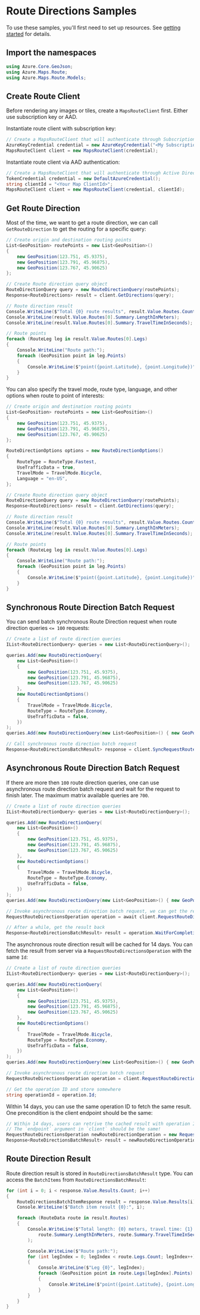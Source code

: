 # Route Directions Samples

To use these samples, you'll first need to set up resources. See [getting started](https://github.com/Azure/azure-sdk-for-net/tree/main/sdk/maps/Azure.Maps.Route#getting-started) for details.

## Import the namespaces

```C# Snippet:RouteImportNamespace
using Azure.Core.GeoJson;
using Azure.Maps.Route;
using Azure.Maps.Route.Models;
```

## Create Route Client

Before rendering any images or tiles, create a `MapsRouteClient` first. Either use subscription key or AAD.

Instantiate route client with subscription key:

```C# Snippet:InstantiateRouteClientViaSubscriptionKey
// Create a MapsRouteClient that will authenticate through Subscription Key (Shared key)
AzureKeyCredential credential = new AzureKeyCredential("<My Subscription Key>");
MapsRouteClient client = new MapsRouteClient(credential);
```

Instantiate route client via AAD authentication:

```C# Snippet:InstantiateRouteClientViaAAD
// Create a MapsRouteClient that will authenticate through Active Directory
TokenCredential credential = new DefaultAzureCredential();
string clientId = "<Your Map ClientId>";
MapsRouteClient client = new MapsRouteClient(credential, clientId);
```

## Get Route Direction

Most of the time, we want to get a route direction, we can call `GetRouteDirection` to get the routing for a specific query:

```C# Snippet:GetDirections
// Create origin and destination routing points
List<GeoPosition> routePoints = new List<GeoPosition>()
{
    new GeoPosition(123.751, 45.9375),
    new GeoPosition(123.791, 45.96875),
    new GeoPosition(123.767, 45.90625)
};

// Create Route direction query object
RouteDirectionQuery query = new RouteDirectionQuery(routePoints);
Response<RouteDirections> result = client.GetDirections(query);

// Route direction result
Console.WriteLine($"Total {0} route results", result.Value.Routes.Count);
Console.WriteLine(result.Value.Routes[0].Summary.LengthInMeters);
Console.WriteLine(result.Value.Routes[0].Summary.TravelTimeInSeconds);

// Route points
foreach (RouteLeg leg in result.Value.Routes[0].Legs)
{
    Console.WriteLine("Route path:");
    foreach (GeoPosition point in leg.Points)
    {
        Console.WriteLine($"point({point.Latitude}, {point.Longitude})");
    }
}
```

You can also specify the travel mode, route type, language, and other options when route to point of interests:

```C# Snippet:RouteDirectionsWithOptions
// Create origin and destination routing points
List<GeoPosition> routePoints = new List<GeoPosition>()
{
    new GeoPosition(123.751, 45.9375),
    new GeoPosition(123.791, 45.96875),
    new GeoPosition(123.767, 45.90625)
};

RouteDirectionOptions options = new RouteDirectionOptions()
{
    RouteType = RouteType.Fastest,
    UseTrafficData = true,
    TravelMode = TravelMode.Bicycle,
    Language = "en-US",
};

// Create Route direction query object
RouteDirectionQuery query = new RouteDirectionQuery(routePoints);
Response<RouteDirections> result = client.GetDirections(query);

// Route direction result
Console.WriteLine($"Total {0} route results", result.Value.Routes.Count);
Console.WriteLine(result.Value.Routes[0].Summary.LengthInMeters);
Console.WriteLine(result.Value.Routes[0].Summary.TravelTimeInSeconds);

// Route points
foreach (RouteLeg leg in result.Value.Routes[0].Legs)
{
    Console.WriteLine("Route path:");
    foreach (GeoPosition point in leg.Points)
    {
        Console.WriteLine($"point({point.Latitude}, {point.Longitude})");
    }
}
```

## Synchronous Route Direction Batch Request

You can send batch synchronous Route Direction request when route direction queries `<= 100` requests:

```C# Snippet:SyncRequestRouteDirectionsBatch
// Create a list of route direction queries
IList<RouteDirectionQuery> queries = new List<RouteDirectionQuery>();

queries.Add(new RouteDirectionQuery(
    new List<GeoPosition>()
    {
        new GeoPosition(123.751, 45.9375),
        new GeoPosition(123.791, 45.96875),
        new GeoPosition(123.767, 45.90625)
    },
    new RouteDirectionOptions()
    {
        TravelMode = TravelMode.Bicycle,
        RouteType = RouteType.Economy,
        UseTrafficData = false,
    })
);
queries.Add(new RouteDirectionQuery(new List<GeoPosition>() { new GeoPosition(123.751, 45.9375), new GeoPosition(123.767, 45.90625) }));

// Call synchronous route direction batch request
Response<RouteDirectionsBatchResult> response = client.SyncRequestRouteDirectionsBatch(queries);
```

## Asynchronous Route Direction Batch Request

If there are more then `100` route direction queries, one can use asynchronous route direction batch request and wait for the request to finish later. The maximum matrix available queries are `700`.

```C# Snippet:AsyncRequestRouteDirectionsBatch
// Create a list of route direction queries
IList<RouteDirectionQuery> queries = new List<RouteDirectionQuery>();

queries.Add(new RouteDirectionQuery(
    new List<GeoPosition>()
    {
        new GeoPosition(123.751, 45.9375),
        new GeoPosition(123.791, 45.96875),
        new GeoPosition(123.767, 45.90625)
    },
    new RouteDirectionOptions()
    {
        TravelMode = TravelMode.Bicycle,
        RouteType = RouteType.Economy,
        UseTrafficData = false,
    })
);
queries.Add(new RouteDirectionQuery(new List<GeoPosition>() { new GeoPosition(123.751, 45.9375), new GeoPosition(123.767, 45.90625) }));

// Invoke asynchronous route direction batch request, we can get the result later via assigning `WaitUntil.Started`
RequestRouteDirectionsOperation operation = await client.RequestRouteDirectionsBatchAsync(WaitUntil.Started, queries);

// After a while, get the result back
Response<RouteDirectionsBatchResult> result = operation.WaitForCompletion();
```

The asynchronous route direction result will be cached for 14 days. You can fetch the result from server via a `RequestRouteDirectionsOperation` with the same `Id`:

```C# Snippet:AsyncRequestRouteDirectionsBatchWithOperationId
// Create a list of route direction queries
IList<RouteDirectionQuery> queries = new List<RouteDirectionQuery>();

queries.Add(new RouteDirectionQuery(
    new List<GeoPosition>()
    {
        new GeoPosition(123.751, 45.9375),
        new GeoPosition(123.791, 45.96875),
        new GeoPosition(123.767, 45.90625)
    },
    new RouteDirectionOptions()
    {
        TravelMode = TravelMode.Bicycle,
        RouteType = RouteType.Economy,
        UseTrafficData = false,
    })
);
queries.Add(new RouteDirectionQuery(new List<GeoPosition>() { new GeoPosition(123.751, 45.9375), new GeoPosition(123.767, 45.90625) }));

// Invoke asynchronous route direction batch request
RequestRouteDirectionsOperation operation = client.RequestRouteDirectionsBatch(WaitUntil.Started, queries);

// Get the operation ID and store somewhere
string operationId = operation.Id;
```

Within 14 days, you can use the same operation ID to fetch the same result. One precondition is the client endpoint should be the same:

```C# Snippet:AsyncRequestRouteDirectionsBatchWithOperationId2
// Within 14 days, users can retrive the cached result with operation ID
// The `endpoint` argument in `client` should be the same!
RequestRouteDirectionsOperation newRouteDirectionOperation = new RequestRouteDirectionsOperation(client, operationId);
Response<RouteDirectionsBatchResult> result = newRouteDirectionOperation.WaitForCompletion();
```

## Route Direction Result

Route direction result is stored in `RouteDirectionsBatchResult` type. You can access the `BatchItems` from `RouteDirectionsBatchResult`:

```C# Snippet:RouteDirectionsBatchResult
for (int i = 0; i < response.Value.Results.Count; i++)
{
    RouteDirectionsBatchItemResponse result = response.Value.Results[i];
    Console.WriteLine($"Batch item result {0}:", i);

    foreach (RouteData route in result.Routes)
    {
        Console.WriteLine($"Total length: {0} meters, travel time: {1} seconds",
            route.Summary.LengthInMeters, route.Summary.TravelTimeInSeconds
        );

        Console.WriteLine($"Route path:");
        for (int legIndex = 0; legIndex < route.Legs.Count; legIndex++)
        {
            Console.WriteLine($"Leg {0}", legIndex);
            foreach (GeoPosition point in route.Legs[legIndex].Points)
            {
                Console.WriteLine($"point({point.Latitude}, {point.Longitude})");
            }
        }
    }
}
```
